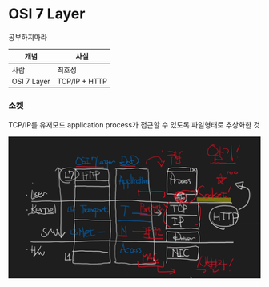 # OSI 7 Layer
공부하지마라

| 개념 | 사실 |
| --- | --- |
| 사람 | 최호성 |
|OSI 7 Layer | TCP/IP + HTTP|

### 소켓
TCP/IP를 유저모드 application process가 접근할 수 있도록 파일형태로 추상화한 것

![model image](images/graph.png)